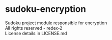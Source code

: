 # sudoku-encryption  
Sudoku project module responsible for encryption  
All rights reserved - redex-2  
License details in LICENSE.md
